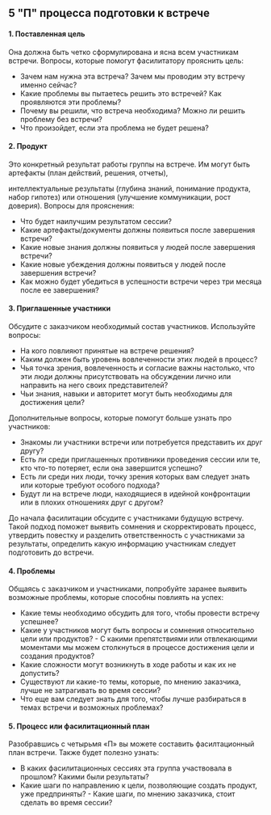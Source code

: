 ## 5 "П" процесса подготовки к встрече

#### 1. Поставленная цель  

Она должна быть четко сформулирована и ясна всем участникам встречи. Вопросы, которые помогут фасилитатору прояснить цель:

 -  Зачем нам нужна эта встреча? Зачем мы проводим эту встречу именно сейчас?
 - Какие проблемы вы пытаетесь решить это встречей? Как проявляются эти проблемы? 
 - Почему вы решили, что встреча необходима? Можно ли решить проблему без встречи? 
 - Что произойдет, если эта проблема не будет решена?

#### 2. Продукт  

Это конкретный результат работы группы на встрече. Им могут быть артефакты (план действий, решения, отчеты),

интеллектуальные результаты (глубина знаний, понимание продукта, набор гипотез) или отношения (улучшение коммуникации, рост доверия).
Вопросы для прояснения: 
 - Что будет наилучшим результатом сессии?
 - Какие артефакты/документы должны появиться после завершения встречи?
 - Какие новые знания должны появиться у людей после завершения встречи?
 - Какие новые убеждения должны появиться у людей после завершения встречи?
 - Как можно будет убедиться в успешности встречи через три месяца после ее завершения?

#### 3. Приглашенные участники  

Обсудите с заказчиком необходимый состав участников. Используйте вопросы:

 - На кого повлияют принятые на встрече решения?
 - Каким должен быть уровень вовлеченности этих людей в процесс?
 - Чья точка зрения, вовлеченность и согласие важны настолько, что эти люди должны присутствовать на обсуждении лично или направить
на него своих представителей?
 - Чьи знания, навыки и авторитет могут быть необходимы для достижения цели?

Дополнительные вопросы, которые помогут больше узнать про участников:

 - Знакомы ли участники встречи или потребуется представить их друг другу?
 - Есть ли среди приглашенных противники проведения сессии или те, кто что-то потеряет, если она завершится успешно?
 - Есть ли среди них люди, точку зрения которых вам следует знать или которые требуют особого подхода?
 - Будут ли на встрече люди, находящиеся в идейной конфронтации или в плохих отношениях друг с другом?

До начала фасилитации обсудите с участниками будущую встречу. Такой подход поможет выявить сомнения и скорректировать процесс,
утвердить повестку и разделить ответственность с участниками за результаты, определить какую информацию участникам следует
подготовить до встречи. 


#### 4. Проблемы  

Общаясь с заказчиком и участниками, попробуйте заранее выявить возможные проблемы, которые способны повлиять на успех: 

 - Какие темы необходимо обсудить для того, чтобы провести встречу успешнее? 
 - Какие у участников могут быть вопросы и сомнения относительно цели или продуктов?
 - С какими препятствиями или отвлекающими моментами мы можем столкнуться в процессе достижения цели и создания продуктов?
 - Какие сложности могут возникнуть в ходе работы и как их не допустить?
 - Существуют ли какие-то темы, которые, по мнению заказчика, лучше не затрагивать во время сессии?
 - Что еще вам следует знать для того, чтобы лучше разбираться в темах встречи и возможных проблемах?


#### 5️. Процесс или фасилитационный план  

Разобравшись с четырьмя «‎П» вы можете составить фасилтационный план встречи. Также будет полезно узнать:

 - В каких фасилитационных сессиях эта группа участвовала в прошлом? Какими были результаты?
 - Какие шаги по направлению к цели, позволяющие создать продукт, уже предприняты?
 - Какие шаги, по мнению заказчика, стоит сделать во время сессии?
